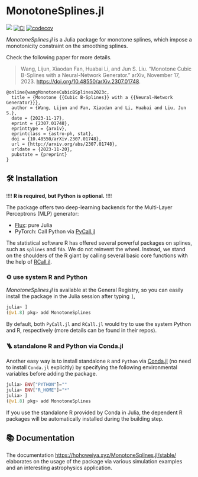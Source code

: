 # MonotoneSplines.jl

[![](https://img.shields.io/badge/docs-latest-blue.svg)](https://szcf-weiya.github.io/MonotoneSplines.jl/dev)
[![CI](https://github.com/szcf-weiya/MonotoneSplines.jl/actions/workflows/ci.yml/badge.svg)](https://github.com/szcf-weiya/MonotoneSplines.jl/actions/workflows/ci.yml)
[![codecov](https://codecov.io/gh/szcf-weiya/MonotoneSplines.jl/branch/master/graph/badge.svg?token=bAtqskenbG)](https://codecov.io/gh/szcf-weiya/MonotoneSplines.jl)

*MonotoneSplines.jl* is a Julia package for monotone splines, which impose a monotonicity constraint on the smoothing splines. 

Check the following paper for more details.

> Wang, Lijun, Xiaodan Fan, Huabai Li, and Jun S. Liu. “Monotone Cubic B-Splines with a Neural-Network Generator.” arXiv, November 17, 2023. https://doi.org/10.48550/arXiv.2307.01748.

```
@online{wangMonotoneCubicBSplines2023c,
  title = {Monotone {{Cubic B-Splines}} with a {{Neural-Network Generator}}},
  author = {Wang, Lijun and Fan, Xiaodan and Li, Huabai and Liu, Jun S.},
  date = {2023-11-17},
  eprint = {2307.01748},
  eprinttype = {arxiv},
  eprintclass = {astro-ph, stat},
  doi = {10.48550/arXiv.2307.01748},
  url = {http://arxiv.org/abs/2307.01748},
  urldate = {2023-11-20},
  pubstate = {preprint}
}
```

## :hammer_and_wrench: Installation

:bangbang::bangbang: **R is required, but Python is optional.** :bangbang::bangbang:

The package offers two deep-learning backends for the Multi-Layer Perceptrons (MLP) generator:

- [Flux](https://github.com/FluxML/Flux.jl): pure Julia
- PyTorch: Call Python via [PyCall.jl](https://github.com/JuliaPy/PyCall.jl)

The statistical software R has offered several powerful packages on splines, such as `splines` and `fda`. We do not reinvent the wheel. Instead, we stand on the shoulders of the R giant by calling several basic core functions with the help of [RCall.jl](https://github.com/JuliaInterop/RCall.jl).

### :gear: use system R and Python 

*MonotoneSplines.jl* is available at the General Registry, so you can easily install the package in the Julia session after typing `]`,

```julia
julia> ]
(@v1.8) pkg> add MonotoneSplines
```

By default, both `PyCall.jl` and `RCall.jl` would try to use the system Python and R, respectively (more details can be found in their repos). 

### :ladder: standalone R and Python via Conda.jl

Another easy way is to install standalone `R` and `Python` via [Conda.jl](https://github.com/JuliaPy/Conda.jl) (no need to install `Conda.jl` explicitly) by specifying the following environmental variables before adding the package.

```julia
julia> ENV["PYTHON"]=""
julia> ENV["R_HOME"]="*"
julia> ]
(@v1.8) pkg> add MonotoneSplines
```

If you use the standalone R provided by Conda in Julia, the dependent R packages will be automatically installed during the building step.

## :books: Documentation

The documentation <https://hohoweiya.xyz/MonotoneSplines.jl/stable/> elaborates on the usage of the package via various simulation examples and an interesting astrophysics application.
